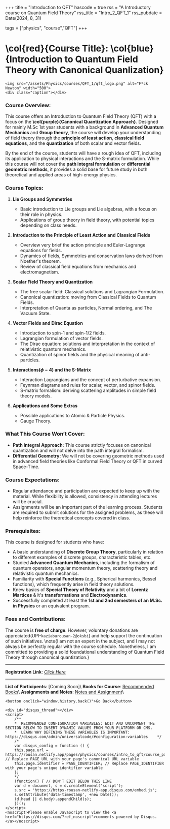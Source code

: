 +++
title = "Introduction to QFT"
hascode = true
rss = "A Introductory course on Quantum Field Theory"
rss_title = "Intro_2_QFT_1"
rss_pubdate = Date(2024, 8, 31)

tags = ["physics", "course","QFT"]
+++

# **\col{red}{Course Title}: \col{blue}{Introduction to Quantum Field Theory with Canonical Quanlization}**
~~~
<img src="/assets/Physics/courses/QFT_1/qft_logo.png" alt="F*ck Newton" width="500">
<div class="caption"></div>
~~~
### Course Overview:
This course offers an Introduction to Quantum Field Theory (QFT) with a focus on the **\col{purple}{Canonical Quantization Approach}**. Designed for mainly M.Sc 1st year students with a background in **Advanced Quantum Mechanics** and **Group theory**, the course will develop your understanding of field theory through the **principle of least action**, **classical field equations**, and the **quantization** of both scalar and vector fields.

By the end of the course, students will have a rough idea of QFT, including its application to physical interactions and the S-matrix formulation. While this course will not cover the **path integral formulation** or **differential geometric methods**, it provides a solid base for future study in both theoretical and applied areas of high-energy physics.

### Course Topics:
1. **Lie Groups and Symmetries**  
   - Basic introduction to Lie groups and Lie algebras, with a focus on their role in physics.
   - Applications of group theory in field theory, with potential topics depending on class needs.

2. **Introduction to the Principle of Least Action and Classical Fields**  
   - Overview very brief the action principle and Euler-Lagrange equations for fields.
   - Dynamics of fields, Symmetries and conservation laws derived from Noether's theorem.
   - Review of classical field equations from mechanics and electromagnetism.

4. **Scalar Field Theory and Quantization**  
   - The free scalar field: Classical solutions and Lagrangian Formulation.
   - Canonical quantization: moving from Classical Fields to Quantum Fields.
   - Interpretation of Quanta as particles, Normal ordering, and The Vacuum State.

5. **Vector Fields and Dirac Equation**  
   - Introduction to spin-1 and spin-1/2 fields.
   - Lagrangian formulation of vector fields.
   - The Dirac equation: solutions and interpretation in the context of relativistic quantum mechanics.
   - Quantization of spinor fields and the physical meaning of anti-particles.

6. **Interactions($\phi-4$) and the S-Matrix**  
   - Interaction Lagrangians and the concept of perturbative expansion.
   - Feynman diagrams and rules for scalar, vector, and spinor fields.
   - S-matrix formalism: deriving scattering amplitudes in simple field theory models.

7. **Applications and Some Extras**
   - Possible applications to Atomic & Particle Physics.
   - Gauge Theory.

### What This Course Won’t Cover:
- **Path Integral Approach:** This course strictly focuses on canonical quantization and will not delve into the path integral formalism.
- **Differential Geometry:** We will not be covering geometric methods used in advanced field theories like Conformal Field Theory or QFT in curved Space-Time.

### Course Expectations:
- Regular attendance and participation are expected to keep up with the material. While flexibility is allowed, consistency in attending lectures will be crucial.
- Assignments will be an important part of the learning process. Students are required to submit solutions for the assigned problems, as these will help reinforce the theoretical concepts covered in class.

### Prerequisites:
This course is designed for students who have:
- A basic understanding of **Discrete Group Theory**, particularly in relation to different examples of discrete groups, characteristic tables, etc.
- Studied **Advanced Quantum Mechanics**, including the formalism of quantum operators, angular momentum theory, scattering theory and relativistic quantum mechanics.
- Familiarity with **Special Functions** (e.g., Spherical harmonics, Bessel functions), which frequently arise in field theory solutions.
- Knew basics of **Special Theory of Relativity** and a bit of **Lorentz Martices** & it's **transformations** and **Electrodynamics**.
- Successfully completed at least the **1st and 2nd semesters of an M.Sc. in Physics** or an equivalent program.

### Fees and Contributions:
The course is **free of charge**. However, voluntary donations are appreciated(UPI-`kaziaburousan-2@oksbi`) and help support the continuation of such initiatives.
\note{I am not an expert in the subject, and I may not always be perfectly regular with the course schedule. Nonetheless, I am committed to providing a solid foundational understanding of Quantum Field Theory through canonical quantization.}

_______
**Registration Link**: [*Click Here*](https://forms.gle/b8udNvYrnMDYb1UK7)

_______


**List of Participents**: [Coming Soon]\\
**Books for Course**: [Recommended Books](/Pages/Physics/courses/Intro_to_QFT/Lectures_Books/)\\
**Assignments and Notes**: [Notes and Assignment](/Pages/Physics/courses/Intro_to_QFT/Notes_Assig/)\\


~~~
<button onclick="window.history.back()">Go Back</button>
~~~

~~~
<div id="disqus_thread"></div>
<script>
    /**
    *  RECOMMENDED CONFIGURATION VARIABLES: EDIT AND UNCOMMENT THE SECTION BELOW TO INSERT DYNAMIC VALUES FROM YOUR PLATFORM OR CMS.
    *  LEARN WHY DEFINING THESE VARIABLES IS IMPORTANT: https://disqus.com/admin/universalcode/#configuration-variables    */
    /*
    var disqus_config = function () {
    this.page.url = https://rousan.netlify.app/pages/physics/courses/intro_to_qft/course_page/;  // Replace PAGE_URL with your page's canonical URL variable
    this.page.identifier = PAGE_IDENTIFIER; // Replace PAGE_IDENTIFIER with your page's unique identifier variable
    };
    */
    (function() { // DON'T EDIT BELOW THIS LINE
    var d = document, s = d.createElement('script');
    s.src = 'https://https-rousan-netlify-app.disqus.com/embed.js';
    s.setAttribute('data-timestamp', +new Date());
    (d.head || d.body).appendChild(s);
    })();
</script>
<noscript>Please enable JavaScript to view the <a href="https://disqus.com/?ref_noscript">comments powered by Disqus.</a></noscript>
~~~